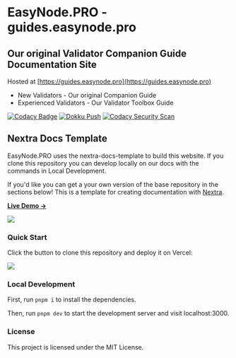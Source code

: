 # EasyNode.PRO - guides.easynode.pro

## Our original Validator Companion Guide Documentation Site

Hosted at [https://guides.easynode.pro](https://guides.easynode.pro)

- New Validators - Our original Companion Guide
- Experienced Validators - Our Validator Toolbox Guide

[![Codacy Badge](https://app.codacy.com/project/badge/Grade/c6f78ca84382441b970065bda0955525)](https://www.codacy.com/gh/easy-node-pro/companion/dashboard?utm_source=github.com&utm_medium=referral&utm_content=easy-node-pro/companion&utm_campaign=Badge_Grade)
[![Dokku Push](https://github.com/easy-node-pro/guides/actions/workflows/dokku.yml/badge.svg)](https://github.com/easy-node-pro/guides/actions/workflows/dokku.yml)
[![Codacy Security Scan](https://github.com/easy-node-pro/guides/actions/workflows/codacy.yml/badge.svg)](https://github.com/easy-node-pro/guides/actions/workflows/codacy.yml)

## Nextra Docs Template

EasyNode.PRO uses the nextra-docs-template to build this website. If you clone this repository you can develop locally on our docs with the commands in Local Development.

If you'd like you can get a your own version of the base repository in the sections below! This is a template for creating documentation with [Nextra](https://nextra.site).

[**Live Demo →**](https://nextra-docs-template.vercel.app)

[![](.github/screenshot.png)](https://nextra-docs-template.vercel.app)

### Quick Start

Click the button to clone this repository and deploy it on Vercel:

[![](https://vercel.com/button)](https://vercel.com/new/clone?s=https%3A%2F%2Fgithub.com%2Fshuding%2Fnextra-docs-template&showOptionalTeamCreation=false)

### Local Development

First, run `pnpm i` to install the dependencies.

Then, run `pnpm dev` to start the development server and visit localhost:3000.

### License

This project is licensed under the MIT License.
